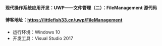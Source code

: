 #### 现代操作系统应用开发：UWP——文件管理（二）：FileManagement 源代码

#### 博客地址：https://littlefish33.cn/uwp/FileManagement 

- 运行环境：Windows 10
- 开发工具：Visual Studio 2017


